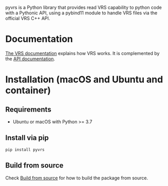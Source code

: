 pyvrs is a Python library that provides read VRS capability to python code with a Pythonic API, using a pybind11 module to handle VRS files via the official VRS C++ API.

# Documentation
[The VRS documentation](https://facebookresearch.github.io/vrs/) explains how
VRS works. It is complemented by the
[API documentation](https://facebookresearch.github.io/vrs/python_api/index.html).

# Installation (macOS and Ubuntu and container)
## Requirements
- Ubuntu or macOS with Python >= 3.7

## Install via pip
```
pip install pyvrs
```

## Build from source
Check [Build from source](https://github.com/facebookresearch/vrs#getting-started) for how to build the package from source.
